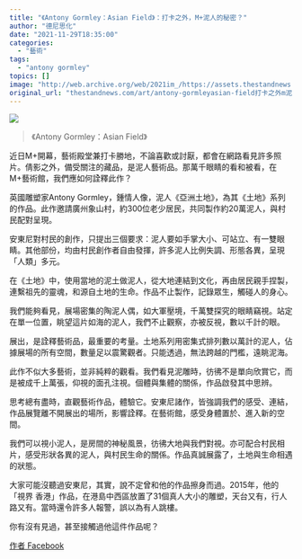 ```yaml
---
title: "《Antony Gormley：Asian Field》：打卡之外，M+泥人的秘密？"
author: "德尼思化"
date: "2021-11-29T18:35:00"
categories:
  - "藝術"
tags:
  - "antony gormley"
topics: []
image: "http://web.archive.org/web/2021im_/https://assets.thestandnews.com/media/photos/Antony.jpeg"
original_url: "thestandnews.com/art/antony-gormleyasian-field打卡之外m泥人的秘密"
---
```

![](http://web.archive.org/web/2021im_/https://assets.thestandnews.com/media/photos/Antony.jpeg)
> 《Antony Gormley：Asian Field》

近日M+開幕，藝術殿堂兼打卡勝地，不論喜歡或討厭，都會在網路看見許多照片。倩影之外，備受關注的藏品，是泥人藝術品。那萬千眼睛的看和被看，在M+藝術館，我們應如何詮釋此作？

英國雕塑家Antony Gormley，鍾情人像，泥人《亞洲土地》，為其《土地》系列的作品。此作邀請廣州象山村，約300位老少居民，共同製作約20萬泥人，與村民配對呈現。

安東尼對村民的創作，只提出三個要求：泥人要如手掌大小、可站立、有一雙眼睛。其他部份，均由村民創作者自由發揮，許多泥人比例失調、形態各異，呈現「人類」多元。

在《土地》中，使用當地的泥土做泥人，從大地連結到文化，再由居民親手捏製，連繫祖先的靈魂，和源自土地的生命。作品不止製作，記錄眾生，觸碰人的身心。

我們能夠看見，展場密集的陶泥人偶，如大軍壓境，千萬雙探究的眼睛竊視。站定在單一位置，眺望這片如海的泥人，我們不止觀察，亦被反視，數以千計的眼。

展出，是詮釋藝術品，最重要的考量。土地系列用密集式排列數以萬計的泥人，佔據展場的所有空間，數量足以震驚觀者。只能透過，無法跨越的門檻，遠眺泥海。

此作不似大多藝術，並非純粹的觀看。我們看見泥雕時，彷彿不是單向欣賞它，而是被成千上萬張，仰視的面孔注視。個體與集體的關係，作品啟發其中思辨。

思考總有盡時，直觀藝術作品，體驗它。安東尼諸作，皆強調我們的感受、連結，作品展覽離不開展出的場所，影響詮釋。在藝術館，感受身體置於、進入新的空間。

我們可以視小泥人，是房間的神秘風景，彷彿大地與我們對視。亦可配合村民相片，感受形狀各異的泥人，與村民生命的關係。作品真誠展露了，土地與生命相遇的狀態。

大家可能沒聽過安東尼，其實，說不定曾和他的作品擦身而過。2015年，他的「視界 香港」作品，在港島中西區放置了31個真人大小的雕塑，天台又有，行人路又有。當時還令許多人報警，誤以為有人跳樓。

你有沒有見過，甚至接觸過他這件作品呢？

[作者 Facebook](http://web.archive.org/web/20211129103932/https://www.facebook.com/Delisver.hk/)